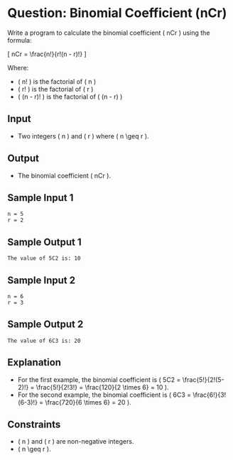 # Question: Binomial Coefficient (nCr)

Write a program to calculate the binomial coefficient \( nCr \) using the formula:

\[
nCr = \frac{n!}{r!(n - r)!}
\]

Where:
- \( n! \) is the factorial of \( n \)
- \( r! \) is the factorial of \( r \)
- \( (n - r)! \) is the factorial of \( (n - r) \)

## Input
- Two integers \( n \) and \( r \) where \( n \geq r \).

## Output
- The binomial coefficient \( nCr \).

## Sample Input 1
```
n = 5
r = 2
```

## Sample Output 1
```
The value of 5C2 is: 10
```

## Sample Input 2
```
n = 6
r = 3
```

## Sample Output 2
```
The value of 6C3 is: 20
```

## Explanation
- For the first example, the binomial coefficient is \( 5C2 = \frac{5!}{2!(5-2)!} = \frac{5!}{2!3!} = \frac{120}{2 \times 6} = 10 \).
- For the second example, the binomial coefficient is \( 6C3 = \frac{6!}{3!(6-3)!} = \frac{720}{6 \times 6} = 20 \).

## Constraints
- \( n \) and \( r \) are non-negative integers.
- \( n \geq r \).